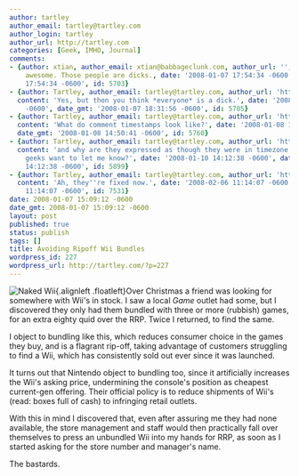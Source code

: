 ```yaml
---
author: tartley
author_email: tartley@tartley.com
author_login: tartley
author_url: http://tartley.com
categories: [Geek, IMHO, Journal]
comments:
- {author: xtian, author_email: xtian@babbageclunk.com, author_url: '', content: That's
    awesome. Those people are dicks., date: '2008-01-07 17:54:34 -0600', date_gmt: '2008-01-07
    17:54:34 -0600', id: 5703}
- {author: Tartley, author_email: tartley@tartley.com, author_url: 'http://tartley.com',
  content: 'Yes, but then you think *everyone* is a dick.', date: '2008-01-07 18:31:56
    -0600', date_gmt: '2008-01-07 18:31:56 -0600', id: 5705}
- {author: Tartley, author_email: tartley@tartley.com, author_url: 'http://tartley.com',
  content: 'What do comment timestamps look like?', date: '2008-01-08 14:50:41 -0600',
  date_gmt: '2008-01-08 14:50:41 -0600', id: 5760}
- {author: Tartley, author_email: tartley@tartley.com, author_url: 'http://tartley.com',
  content: 'and why are they expressed as though they were in timezone CST? Any Wordpress
    geeks want to let me know?', date: '2008-01-10 14:12:38 -0600', date_gmt: '2008-01-10
    14:12:38 -0600', id: 5899}
- {author: Tartley, author_email: tartley@tartley.com, author_url: 'http://tartley.com',
  content: 'Ah, they''re fixed now.', date: '2008-02-06 11:14:07 -0600', date_gmt: '2008-02-06
    11:14:07 -0600', id: 7531}
date: 2008-01-07 15:09:12 -0600
date_gmt: 2008-01-07 15:09:12 -0600
layout: post
published: true
status: publish
tags: []
title: Avoiding Ripoff Wii Bundles
wordpress_id: 227
wordpress_url: http://tartley.com/?p=227
---
```


![Naked
Wii](http://tartley.com/wp-content/uploads/2008/01/wii.jpg){.alignleft
.floatleft}Over Christmas a friend was looking for somewhere with Wii's
in stock. I saw a local *Game* outlet had some, but I discovered they
only had them bundled with three or more (rubbish) games, for an extra
eighty quid over the RRP. Twice I returned, to find the same.

I object to bundling like this, which reduces consumer choice in the
games they buy, and is a flagrant rip-off, taking advantage of customers
struggling to find a Wii, which has consistently sold out ever since it
was launched.

It turns out that Nintendo object to bundling too, since it artificially
increases the Wii's asking price, undermining the console's position as
cheapest current-gen offering. Their official policy is to reduce
shipments of Wii's (read: boxes full of cash) to infringing retail
outlets.

With this in mind I discovered that, even after assuring me they had
none available, the store management and staff would then practically
fall over themselves to press an unbundled Wii into my hands for RRP, as
soon as I started asking for the store number and manager's name.

The bastards.
